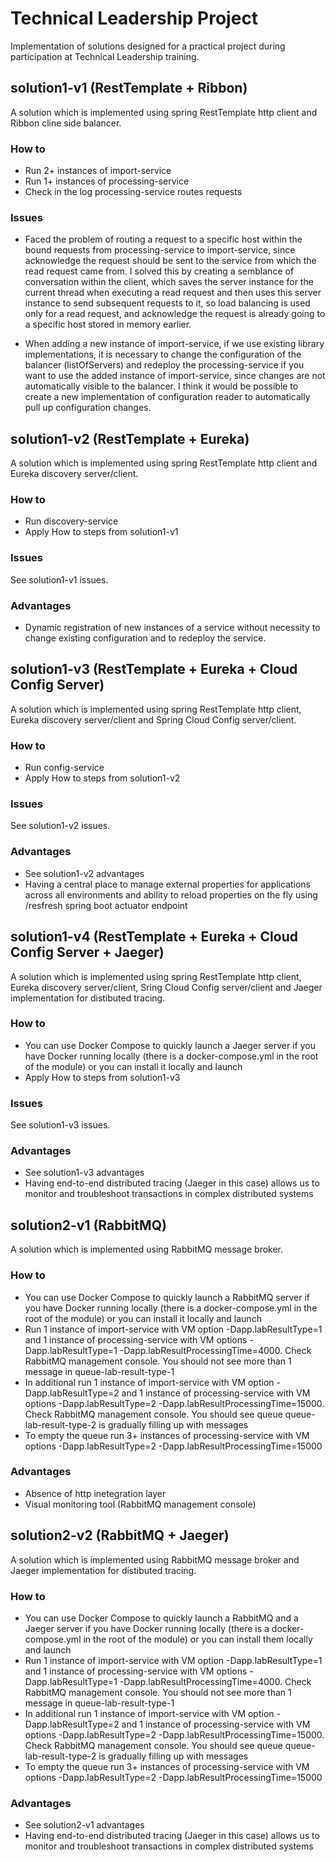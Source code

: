 # Technical Leadership Project
Implementation of solutions designed for a practical project during participation at Technical Leadership training.

## solution1-v1 (RestTemplate + Ribbon)
A solution which is implemented using spring RestTemplate http client and Ribbon cline side balancer.

### How to
* Run 2+ instances of import-service
* Run 1+ instances of processing-service
* Check in the log processing-service routes requests

### Issues
* Faced the problem of routing a request to a specific host within the bound requests from processing-service to import-service, since acknowledge the request should be sent to the service from which the read request came from.
  I solved this by creating a semblance of conversation within the client, which saves the server instance for the current thread when executing a read request and then uses this server instance to send subsequent requests to it,
  so load balancing is used only for a read request, and acknowledge the request is already going to a specific host stored in memory earlier.

* When adding a new instance of import-service, if we use existing library implementations, it is necessary to change the configuration of the balancer (listOfServers) and redeploy the processing-service if you want to use the added instance of import-service, since changes are not automatically visible to the balancer. I think it would be possible to create a new implementation of configuration reader to automatically pull up configuration changes.

## solution1-v2 (RestTemplate + Eureka)
A solution which is implemented using spring RestTemplate http client and Eureka discovery server/client.

### How to
* Run discovery-service
* Apply How to steps from solution1-v1

### Issues
See solution1-v1 issues.
  
### Advantages
* Dynamic registration of new instances of a service without necessity to change existing configuration and to redeploy the service.

## solution1-v3 (RestTemplate + Eureka + Cloud Config Server)
A solution which is implemented using spring RestTemplate http client, Eureka discovery server/client and Spring Cloud Config server/client.

### How to
* Run config-service
* Apply How to steps from solution1-v2

### Issues
See solution1-v2 issues.
  
### Advantages
* See solution1-v2 advantages
* Having a central place to manage external properties for applications across all environments and ability to reload properties on the fly using /resfresh spring boot actuator endpoint

## solution1-v4 (RestTemplate + Eureka + Cloud Config Server + Jaeger)
A solution which is implemented using spring RestTemplate http client, Eureka discovery server/client, Sring Cloud Config server/client and Jaeger implementation for distibuted tracing.

### How to
* You can use Docker Compose to quickly launch a Jaeger server if you have Docker running locally (there is a docker-compose.yml in the root of the module) or you can install it locally and launch
* Apply How to steps from solution1-v3

### Issues
See solution1-v3 issues.
  
### Advantages
* See solution1-v3 advantages
* Having end-to-end distributed tracing (Jaeger in this case) allows us to monitor and troubleshoot transactions in complex distributed systems

## solution2-v1 (RabbitMQ)
A solution which is implemented using RabbitMQ message broker.

### How to
* You can use Docker Compose to quickly launch a RabbitMQ server if you have Docker running locally (there is a docker-compose.yml in the root of the module) or you can install it locally and launch
* Run 1 instance of import-service with VM option -Dapp.labResultType=1 and 1 instance of processing-service with VM options -Dapp.labResultType=1 -Dapp.labResultProcessingTime=4000. Check RabbitMQ management console. You should not see more than 1 message in queue-lab-result-type-1
* In additional run 1 instance of import-service with VM option -Dapp.labResultType=2 and 1 instance of processing-service with VM options -Dapp.labResultType=2 -Dapp.labResultProcessingTime=15000. Check RabbitMQ management console. You should see queue queue-lab-result-type-2 is gradually filling up with messages
* To empty the queue run 3+ instances of processing-service with VM options -Dapp.labResultType=2 -Dapp.labResultProcessingTime=15000
  
### Advantages
* Absence of http inetegration layer
* Visual monitoring tool (RabbitMQ management console)

## solution2-v2 (RabbitMQ + Jaeger)
A solution which is implemented using RabbitMQ message broker and Jaeger implementation for distibuted tracing.

### How to
* You can use Docker Compose to quickly launch a RabbitMQ and a Jaeger server if you have Docker running locally (there is a docker-compose.yml in the root of the module) or you can install them locally and launch
* Run 1 instance of import-service with VM option -Dapp.labResultType=1 and 1 instance of processing-service with VM options -Dapp.labResultType=1 -Dapp.labResultProcessingTime=4000. Check RabbitMQ management console. You should not see more than 1 message in queue-lab-result-type-1
* In additional run 1 instance of import-service with VM option -Dapp.labResultType=2 and 1 instance of processing-service with VM options -Dapp.labResultType=2 -Dapp.labResultProcessingTime=15000. Check RabbitMQ management console. You should see queue queue-lab-result-type-2 is gradually filling up with messages
* To empty the queue run 3+ instances of processing-service with VM options -Dapp.labResultType=2 -Dapp.labResultProcessingTime=15000
  
### Advantages
* See solution2-v1 advantages
* Having end-to-end distributed tracing (Jaeger in this case) allows us to monitor and troubleshoot transactions in complex distributed systems

